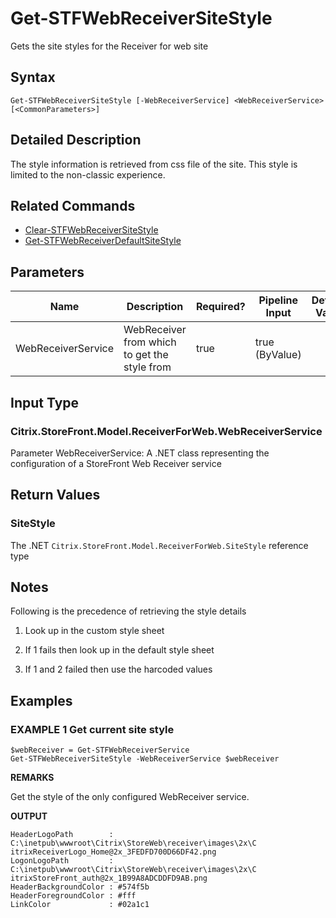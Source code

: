 ﻿# Get-STFWebReceiverSiteStyle

Gets the site styles for the Receiver for web site

## Syntax

```
Get-STFWebReceiverSiteStyle [-WebReceiverService] <WebReceiverService> [<CommonParameters>]
```

## Detailed Description

The style information is retrieved from css file of the site. This style is limited to the non-classic experience.

## Related Commands

* [Clear-STFWebReceiverSiteStyle](Clear-STFWebReceiverSiteStyle.md)
* [Get-STFWebReceiverDefaultSiteStyle](Get-STFWebReceiverDefaultSiteStyle.md)

## Parameters

| Name   | Description | Required? | Pipeline Input | Default Value |
| --- | --- | --- | --- | --- |
|WebReceiverService|WebReceiver from which to get the style from|true|true (ByValue)| |

## Input Type

### Citrix.StoreFront.Model.ReceiverForWeb.WebReceiverService

Parameter WebReceiverService: A .NET class representing the configuration of a StoreFront Web Receiver service

## Return Values

### SiteStyle

The .NET `Citrix.StoreFront.Model.ReceiverForWeb.SiteStyle` reference type

## Notes

Following is the precedence of retrieving the style details


1. Look up in the custom style sheet


2. If 1 fails then look up in the default style sheet

3. If 1 and 2 failed then use the harcoded values

## Examples

### EXAMPLE 1 Get current site style

```
$webReceiver = Get-STFWebReceiverService
Get-STFWebReceiverSiteStyle -WebReceiverService $webReceiver
```

**REMARKS**

Get the style of the only configured WebReceiver service.

**OUTPUT**

```
HeaderLogoPath        : C:\inetpub\wwwroot\Citrix\StoreWeb\receiver\images\2x\C
itrixReceiverLogo_Home@2x_3FEDFD700D66DF42.png
LogonLogoPath         : C:\inetpub\wwwroot\Citrix\StoreWeb\receiver\images\2x\C
itrixStoreFront_auth@2x_1B99A8ADCDDFD9AB.png
HeaderBackgroundColor : #574f5b
HeaderForegroundColor : #fff
LinkColor             : #02a1c1
```
